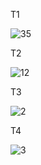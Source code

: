 T1

 ![35](https://github.com/Arminjoyaian/Assignment10/assets/137637877/cfe95507-e52e-4158-aca5-dacae238cbfd)

T2

![12](https://github.com/Arminjoyaian/Assignment10/assets/137637877/d3e410c8-6be3-489d-92bf-e3525d8fb957)

T3

![2](https://github.com/Arminjoyaian/Assignment10/assets/137637877/76c0b258-a4c9-4aaa-88fa-21f7492aba83)


T4

![3](https://github.com/Arminjoyaian/Assignment10/assets/137637877/c34d1267-10f2-4fb2-848f-5a7e9ba3acab)
